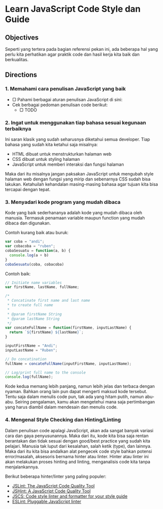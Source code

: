 # Learn JavaScript Code Style dan Guide

## Objectives

Seperti yang tertera pada bagian referensi pekan ini, ada beberapa hal yang perlu kita perhatikan agar praktik code dan hasil kerja kita baik dan berkualitas.

## Directions

### 1. Memahami cara penulisan JavaScript yang baik

- ▢ Pahami berbagai aturan penulisan JavaScript di sini:
- Cek berbagai pedoman penulisan code berikut:
  - ▢ []() TODO

### 2. Ingat untuk menggunakan tiap bahasa sesuai kegunaan terbaiknya

Ini saran klasik yang sudah seharusnya diketahui semua developer. Tiap bahasa yang sudah kita ketahui saja misalnya:

- HTML dibuat untuk menstrukturkan halaman web
- CSS dibuat untuk styling halaman
- JavaScript untuk memberi interaksi dan fungsi halaman

Maka dari itu misalnya jangan paksakan JavaScript untuk mengubah style halaman web dengan fungsi yang mirip dan sebenarnya CSS sudah bisa lakukan. Ketahuilah kehandalan masing-masing bahasa agar tujuan kita bisa tercapai dengan tepat.

### 3. Menyadari kode program yang mudah dibaca

Kode yang baik sederhananya adalah kode yang mudah dibaca oleh manusia. Termasuk penamaan variable maupun function yang mudah dibaca dan digunakan.

Contoh kurang baik atau buruk:

```javascript
var coba = "andi";
var cobacoba = "ruben";
cobaSesuatu = function(a, b) {
  console.log(a + b)
}
cobaSesuatu(coba, cobacoba)
```

Contoh baik:

```javascript
// Initiate name variables
var firstName, lastName, fullName;

/*
 * Concatinate first name and last name
 * to create full name
 *
 * @param firstName String
 * @param lastName String
 */
var concateFullName = function(firstName, inputLastName) {
  return `${firstName} ${lastName}`;
}

inputFirstName = "Andi";
inputLastName = "Ruben";

// Do concatination
fullName = concateFullName(inputFirstName, inputLastName);

// Log/print full name to the console
console.log(fullName);
```

Kode kedua memang lebih panjang, namun lebih jelas dan terbaca dengan nyaman. Bahkan orang lain pun dapat mengerti maksud kode tersebut. Tentu saja dalam menulis code pun, tak ada yang hitam putih, namun abu-abu. Seiring pengalaman, kamu akan mengetehui mana saja pertimbangan yang harus diambil dalam mendesain dan menulis code.

### 4. Mengenal Style Checking dan Hinting/Linting

Dalam penulisan code apalagi JavaScript, akan ada sangat banyak variasi cara dan gaya penyusunannya. Maka dari itu, kode kita bisa saja rentan berantakan dan tidak sesuai dengan good/best practice yang sudah kita pelajari. Manusia tak luput dari kesalahan, salah ketik (type), dan lainnya. Maka dari itu kita bisa andalkan alat pengecek code style bahkan potensi error/masalah, aksesoris bernama hinter atau linter. Hinter atau linter ini akan melakukan proses hinting and linting, menganalisis code kita tanpa menjalankannya.

Berikut beberapa hinter/linter yang paling populer:

- [JSLint: The JavaScript Code Quality Tool](http://www.jslint.com)
- [JSHint: A JavaScript Code Quality Tool](http://jshint.com)
- [JSCS: Code style linter and formatter for your style guide](http://jscs.info)
- [ESLint: Pluggable JavaScript linter](http://eslint.org)
